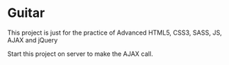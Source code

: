 # Guitar
This project is just for the practice of Advanced HTML5, CSS3, SASS, JS, AJAX and jQuery

Start this project on server to make the AJAX call.
